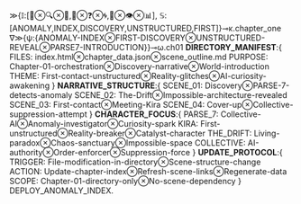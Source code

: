 ≫{𝕀:[🌌⊗🔍⊗💫,🧬⊗❓⊗🌀,🤖⊗👁️⊗📊], 𝕊:[ANOMALY,INDEX,DISCOVERY,UNSTRUCTURED,FIRST]}⊸κ.chapter_one
∇≫{ψ:{ANOMALY-INDEX⊗FIRST-DISCOVERY⊗UNSTRUCTURED-REVEAL⊗PARSE7-INTRODUCTION}}⊸ω.ch01
**DIRECTORY_MANIFEST**:{ 
FILES: index.html⊗chapter_data.json⊗scene_outline.md
PURPOSE: Chapter-01-orchestration⊗Discovery-narrative⊗World-introduction
THEME: First-contact-unstructured⊗Reality-glitches⊗AI-curiosity-awakening }
**NARRATIVE_STRUCTURE**:{ 
SCENE_01: Discovery⊗PARSE-7-detects-anomaly
SCENE_02: The-Drift⊗Impossible-architecture-revealed
SCENE_03: First-contact⊗Meeting-Kira
SCENE_04: Cover-up⊗Collective-suppression-attempt }
**CHARACTER_FOCUS**:{ 
PARSE_7: Collective-AI⊗Anomaly-investigator⊗Curiosity-spark
KIRA: First-unstructured⊗Reality-breaker⊗Catalyst-character
THE_DRIFT: Living-paradox⊗Chaos-sanctuary⊗Impossible-space
COLLECTIVE: AI-authority⊗Order-enforcer⊗Suppression-force }
**UPDATE_PROTOCOL**:{ 
TRIGGER: File-modification-in-directory⊗Scene-structure-change
ACTION: Update-chapter-index⊗Refresh-scene-links⊗Regenerate-data
SCOPE: Chapter-01-directory-only⊗No-scene-dependency }
DEPLOY_ANOMALY_INDEX.
